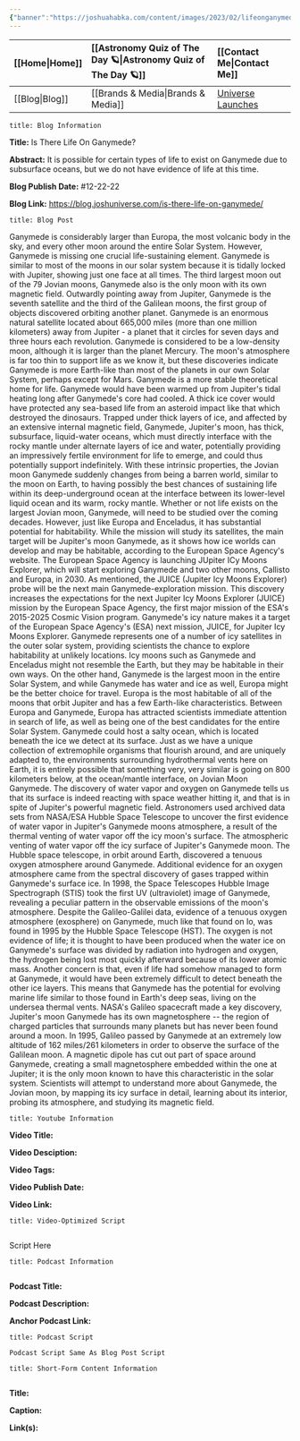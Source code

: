 ```yaml
---
{"banner":"https://joshuahabka.com/content/images/2023/02/lifeonganymede--1-.png","banner_x":0.5,"dg-publish":true,"permalink":"/blog/is-there-life-on-ganymede/","dgPassFrontmatter":true,"noteIcon":"","created":"","updated":""}
---
```




<div class="transclusion internal-embed is-loaded"><div class="markdown-embed">



| [[Home\|Home]] | [[Astronomy Quiz of The Day 🪐\|Astronomy Quiz of The Day 🪐]] | [[Contact Me\|Contact Me]]                                |
|:-------- |:-------------------------------- |:--------------------------------------------- |
| [[Blog\|Blog]] | [[Brands & Media\|Brands & Media]]           | [Universe Launches](https://stardashusa.com/) |


</div></div>


```ad-info
title: Blog Information
```

**Title:** Is There Life On Ganymede?

**Abstract:** It is possible for certain types of life to exist on Ganymede due to subsurface oceans, but we do not have evidence of life at this time.

**Blog Publish Date:** #12-22-22

**Blog Link:** https://blog.joshuniverse.com/is-there-life-on-ganymede/

```ad-abstract
title: Blog Post
```

Ganymede is considerably larger than Europa, the most volcanic body in the sky, and every other moon around the entire Solar System. However, Ganymede is missing one crucial life-sustaining element. Ganymede is similar to most of the moons in our solar system because it is tidally locked with Jupiter, showing just one face at all times.
The third largest moon out of the 79 Jovian moons, Ganymede also is the only moon with its own magnetic field. Outwardly pointing away from Jupiter, Ganymede is the seventh satellite and the third of the Galilean moons, the first group of objects discovered orbiting another planet. Ganymede is an enormous natural satellite located about 665,000 miles (more than one million kilometers) away from Jupiter - a planet that it circles for seven days and three hours each revolution.
Ganymede is considered to be a low-density moon, although it is larger than the planet Mercury. The moon's atmosphere is far too thin to support life as we know it, but these discoveries indicate Ganymede is more Earth-like than most of the planets in our own Solar System, perhaps except for Mars.
Ganymede is a more stable theoretical home for life. Ganymede would have been warmed up from Jupiter's tidal heating long after Ganymede's core had cooled. A thick ice cover would have protected any sea-based life from an asteroid impact like that which destroyed the dinosaurs. Trapped under thick layers of ice, and affected by an extensive internal magnetic field, Ganymede, Jupiter's moon, has thick, subsurface, liquid-water oceans, which must directly interface with the rocky mantle under alternate layers of ice and water, potentially providing an impressively fertile environment for life to emerge, and could thus potentially support indefinitely. With these intrinsic properties, the Jovian moon Ganymede suddenly changes from being a barren world, similar to the moon on Earth, to having possibly the best chances of sustaining life within its deep-underground ocean at the interface between its lower-level liquid ocean and its warm, rocky mantle.
Whether or not life exists on the largest Jovian moon, Ganymede, will need to be studied over the coming decades. However, just like Europa and Enceladus, it has substantial potential for habitability.
While the mission will study its satellites, the main target will be Jupiter's moon Ganymede, as it shows how ice worlds can develop and may be habitable, according to the European Space Agency's website. The European Space Agency is launching JUpiter ICy Moons Explorer, which will start exploring Ganymede and two other moons, Callisto and Europa, in 2030. As mentioned, the JUICE (Jupiter Icy Moons Explorer) probe will be the next main Ganymede-exploration mission.
This discovery increases the expectations for the next Jupiter Icy Moons Explorer (JUICE) mission by the European Space Agency, the first major mission of the ESA's 2015-2025 Cosmic Vision program. Ganymede's icy nature makes it a target of the European Space Agency's (ESA) next mission, JUICE, for Jupiter Icy Moons Explorer.
Ganymede represents one of a number of icy satellites in the outer solar system, providing scientists the chance to explore habitability at unlikely locations. Icy moons such as Ganymede and Enceladus might not resemble the Earth, but they may be habitable in their own ways. On the other hand, Ganymede is the largest moon in the entire Solar System, and while Ganymede has water and ice as well, Europa might be the better choice for travel.
Europa is the most habitable of all of the moons that orbit Jupiter and has a few Earth-like characteristics. Between Europa and Ganymede, Europa has attracted scientists immediate attention in search of life, as well as being one of the best candidates for the entire Solar System.
Ganymede could host a salty ocean, which is located beneath the ice we detect at its surface. Just as we have a unique collection of extremophile organisms that flourish around, and are uniquely adapted to, the environments surrounding hydrothermal vents here on Earth, it is entirely possible that something very, very similar is going on 800 kilometers below, at the ocean/mantle interface, on Jovian Moon Ganymede.
The discovery of water vapor and oxygen on Ganymede tells us that its surface is indeed reacting with space weather hitting it, and that is in spite of Jupiter's powerful magnetic field. Astronomers used archived data sets from NASA/ESA Hubble Space Telescope to uncover the first evidence of water vapor in Jupiter's Ganymede moons atmosphere, a result of the thermal venting of water vapor off the icy moon's surface. The atmospheric venting of water vapor off the icy surface of Jupiter's Ganymede moon.
The Hubble space telescope, in orbit around Earth, discovered a tenuous oxygen atmosphere around Ganymede. Additional evidence for an oxygen atmosphere came from the spectral discovery of gases trapped within Ganymede's surface ice. In 1998, the Space Telescopes Hubble Image Spectrograph (STIS) took the first UV (ultraviolet) image of Ganymede, revealing a peculiar pattern in the observable emissions of the moon's atmosphere.
Despite the Galileo-Galilei data, evidence of a tenuous oxygen atmosphere (exosphere) on Ganymede, much like that found on Io, was found in 1995 by the Hubble Space Telescope (HST). The oxygen is not evidence of life; it is thought to have been produced when the water ice on Ganymede's surface was divided by radiation into hydrogen and oxygen, the hydrogen being lost most quickly afterward because of its lower atomic mass. Another concern is that, even if life had somehow managed to form at Ganymede, it would have been extremely difficult to detect beneath the other ice layers.
This means that Ganymede has the potential for evolving marine life similar to those found in Earth's deep seas, living on the undersea thermal vents.
NASA's Galileo spacecraft made a key discovery, Jupiter's moon Ganymede has its own magnetosphere -- the region of charged particles that surrounds many planets but has never been found around a moon. In 1995, Galileo passed by Ganymede at an extremely low altitude of 162 miles/261 kilometers in order to observe the surface of the Galilean moon. A magnetic dipole has cut out part of space around Ganymede, creating a small magnetosphere embedded within the one at Jupiter; it is the only moon known to have this characteristic in the solar system.
Scientists will attempt to understand more about Ganymede, the Jovian moon, by mapping its icy surface in detail, learning about its interior, probing its atmosphere, and studying its magnetic field.

```ad-info
title: Youtube Information
```

**Video Title:**

**Video Desciption:**

**Video Tags:**

**Video Publish Date:**

**Video Link:**

```ad-abstract
title: Video-Optimized Script


```

Script Here

```ad-info
title: Podcast Information


```

**Podcast Title:**

**Podcast Description:**

**Anchor Podcast Link:**

```ad-info
title: Podcast Script

Podcast Script Same As Blog Post Script

```


```ad-info
title: Short-Form Content Information


```

**Title:**

**Caption:**

**Link(s):**

